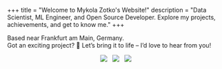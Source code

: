 +++
title = "Welcome to Mykola Zotko's Website!"
description = "Data Scientist, ML Engineer, and Open Source Developer. Explore my projects, achievements, and get to know me."
+++

Based near Frankfurt am Main, Germany.  
Got an exciting project? :rocket: Let’s bring it to life – I’d love to hear from
you!

<!-- markdownlint-disable MD013 MD033 MD045 -->
<p align="center" style="display: flex; justify-content: center; gap: 12px;">
<a href="https://stackoverflow.com/users/8973620/mykola-zotko">
<img src="https://img.shields.io/stackexchange/stackoverflow/r/8973620?logo=stackoverflow&logoColor=white"></a>
<a href="https://github.com/zotko"><img src="https://img.shields.io/github/stars/zotko"></a>
<a href="https://www.credly.com/badges/47647fdb-c18f-4257-92ca-c433c123cc15/public_url">
<img src="https://img.shields.io/badge/AWS-certified-%23FF9900?logo=amazonwebservices">
</p>
<!-- markdownlint-enable MD013 MD033 MD045 -->

